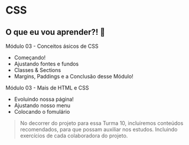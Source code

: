 # CSS

## O que eu vou aprender?! 📕

Módulo 03 - Conceitos ásicos de CSS

- Começando!
- Ajustando fontes e fundos
- Classes & Sections
- Margins, Paddings e a Conclusão desse Módulo!

Módulo 03 - Mais de HTML e CSS

- Evoluindo nossa página!
- Ajustando nosso menu
- Colocando o fomulário

> No decorrer do projeto para essa Turma 10, incluiremos conteúdos recomendados, para que possam auxiliar nos estudos. Incluindo exercícios de cada colaboradora do projeto.